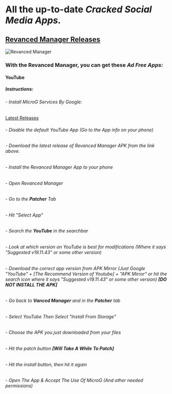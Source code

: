 # All the up-to-date _**Cracked Social Media Apps.**_
## [Revanced Manager Releases](https://github.com/ReVanced/revanced-manager/releases)
![Revanced Manager](https://repository-images.githubusercontent.com/471494981/8e480a04-6474-437c-9560-0e4fe6bdd7b9)
### With the Revanced Manager, you can get these _**Ad Free Apps:**_
#### **YouTube**
##### _Instructions:_
###### - Install MicroG Services By Google:
[Latest Releases](https://microg.org/download.html)
###### - Disable the default YouTube App (Go to the App info on your phone)
###### - Download the latest release of Revanced Manager APK from the link above.
###### - Install the Revanced Manager App to your phone
###### - Open Revanced Manager
###### - Go to the **Patcher** Tab
###### - Hit "Select App"
###### - Search the **YouTube** in the searchbar
###### - Look at which version on YouTube is best for modifications (Where it says "Suggested v19.11.43" or some other version)
###### - Download the correct app version from APK Mirror (Just Google "YouTube" + [The Recommend Version of Youtube] + "APK Mirror" or hit the search icon where it says "Suggested v19.11.43" or some other version) **[DO NOT INSTALL THE APK]**
###### - Go back to **Vanced Manager** and in the **Patcher** tab
###### - Select YouTube Then Select "Install From Storage"
###### - Choose the APK you just downloaded from your files
###### - Hit the patch button **[Will Take A While To Patch]**
###### - Hit the install button, then hit it again
###### - Open The App & Accept The Use Of MicroG (And other needed permissions)
